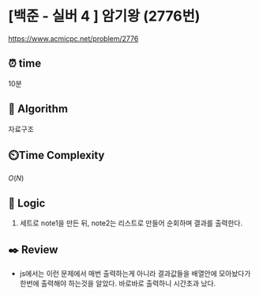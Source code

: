 # [백준 - 실버 4 ] 암기왕 (2776번)

https://www.acmicpc.net/problem/2776

## ⏰ **time**

10분

## :pushpin: **Algorithm**

자료구조

## ⏲️**Time Complexity**

$O(N)$

## :round_pushpin: **Logic**

1. 세트로 note1을 만든 뒤, note2는 리스트로 만들어 순회하며 결과를 출력한다.

## :black_nib: **Review**

- js에서는 이런 문제에서 매번 출력하는게 아니라 결과값들을 배열안에 모아놨다가 한번에 출력해야 하는것을 알았다. 바로바로 출력하니 시간초과 났다.
